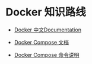 # Docker 知识路线

- [Docker 中文Documentation](https://docs.docker.com/reference/)

- [Docker Compose 文档](https://docs.docker.com/compose/)
- [Docker Compose 命令说明](https://docs.docker.com/compose/reference/)